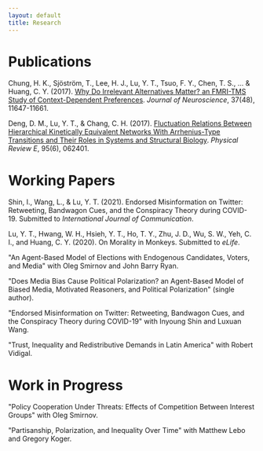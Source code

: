 ```yaml
---
layout: default
title: Research
---
```


<h1>Publications</h1>

Chung, H. K., Sjöström, T., Lee, H. J., Lu, Y. T., Tsuo, F. Y., Chen, T. S., ... & Huang, C. Y. (2017). <a href="http://www.jneurosci.org/content/37/48/11647">Why Do Irrelevant Alternatives Matter? an FMRI-TMS Study of Context-Dependent Preferences</a>. *Journal of Neuroscience*, 37(48), 11647-11661.

Deng, D. M., Lu, Y. T., & Chang, C. H. (2017). <a href="https://journals.aps.org/pre/abstract/10.1103/PhysRevE.95.062401">Fluctuation Relations Between Hierarchical Kinetically Equivalent Networks With Arrhenius-Type Transitions and Their Roles in Systems and Structural Biology</a>. *Physical Review E*, 95(6), 062401.


<h1>Working Papers</h1>

Shin, I., Wang, L., & Lu, Y. T. (2021). Endorsed Misinformation on Twitter: Retweeting, Bandwagon Cues, and the Conspiracy Theory during COVID-19. Submitted to *International Journal of Communication*.

Lu, Y. T., Hwang, W. H., Hsieh, Y. T., Ho, T. Y., Zhu, J. D., Wu, S. W., Yeh, C. I., and Huang, C. Y. (2020). On Morality in Monkeys. Submitted to *eLife*.

"An Agent-Based Model of Elections with Endogenous Candidates, Voters, and Media" with Oleg Smirnov and John Barry Ryan.

"Does Media Bias Cause Political Polarization? an Agent-Based Model of Biased Media, Motivated Reasoners, and Political Polarization" (single author).

"Endorsed Misinformation on Twitter: Retweeting, Bandwagon Cues, and the Conspiracy Theory during COVID-19" with Inyoung Shin and Luxuan Wang.

"Trust, Inequality and Redistributive Demands in Latin America" with Robert Vidigal.

<h1>Work in Progress</h1>

"Policy Cooperation Under Threats: Effects of Competition Between Interest Groups" with Oleg Smirnov.

"Partisanship, Polarization, and Inequality Over Time" with Matthew Lebo and Gregory Koger.
